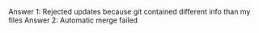 Answer 1: Rejected updates because git contained different info than my files
Answer 2: Automatic merge failed